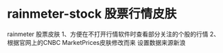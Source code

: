 # rainmeter-stock 股票行情皮肤
rainmeter 股票皮肤
1、方便在不打开行情软件时查看部分关注的个股的行情
2、根据官网上的CNBC MarketPrices皮肤修改而来  设置数据来源新浪
